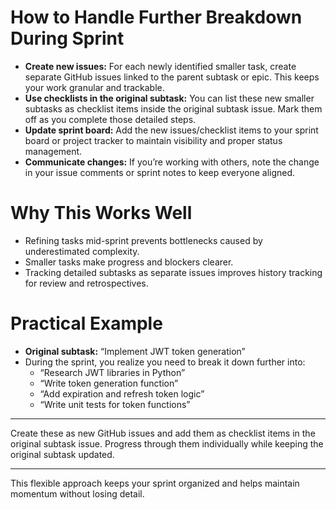 # How to Handle Further Breakdown During Sprint
- **Create new issues:** For each newly identified smaller task, create separate GitHub issues linked to the parent subtask or epic. This keeps your work granular and trackable.
- **Use checklists in the original subtask:** You can list these new smaller subtasks as checklist items inside the original subtask issue. Mark them off as you complete those detailed steps.
- **Update sprint board:** Add the new issues/checklist items to your sprint board or project tracker to maintain visibility and proper status management.
- **Communicate changes:** If you’re working with others, note the change in your issue comments or sprint notes to keep everyone aligned.
  ​
# Why This Works Well
- Refining tasks mid-sprint prevents bottlenecks caused by underestimated complexity.
- Smaller tasks make progress and blockers clearer.
- Tracking detailed subtasks as separate issues improves history tracking for review and retrospectives.

# Practical Example
- **Original subtask:** “Implement JWT token generation”
- During the sprint, you realize you need to break it down further into:
  - “Research JWT libraries in Python”
  - “Write token generation function”
  - “Add expiration and refresh token logic”
  - “Write unit tests for token functions”

---
Create these as new GitHub issues and add them as checklist items in the original subtask issue. Progress through them individually while keeping the original subtask updated.

---
This flexible approach keeps your sprint organized and helps maintain momentum without losing detail.
